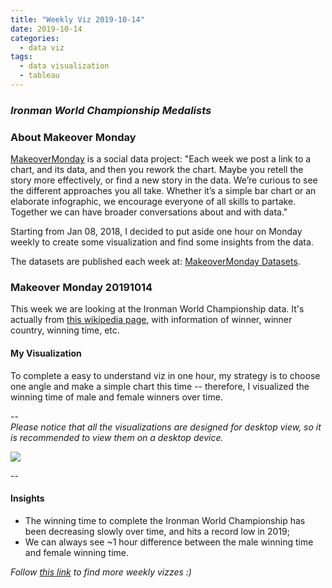 ```yaml
---
title: "Weekly Viz 2019-10-14"
date: 2019-10-14
categories:
  - data viz
tags:
  - data visualization
  - tableau
---
```


### *Ironman World Championship Medalists*


### About Makeover Monday

[MakeoverMonday](http://www.makeovermonday.co.uk/) is a social data project:
"Each week we post a link to a chart, and its data, and then you rework the chart.
Maybe you retell the story more effectively, or find a new story in the data.
We’re curious to see the different approaches you all take. Whether it’s a simple bar chart or an elaborate infographic, we encourage everyone of all skills to partake.
Together we can have broader conversations about and with data."

Starting from Jan 08, 2018, I decided to put aside one hour on Monday weekly to create some visualization and find some insights from the data.

The datasets are published each week at: [MakeoverMonday Datasets](http://www.makeovermonday.co.uk/data/).

### Makeover Monday 20191014

This week we are looking at the Ironman World Championship data. It's actually from [this wikipedia page](https://en.wikipedia.org/wiki/Ironman_World_Championship), with information of winner, winner country, winning time, etc.   

#### My Visualization

To complete a easy to understand viz in one hour, my strategy is to choose one angle and make a simple chart this time -- therefore, I visualized the winning time of male and female winners over time.  

--  
*Please notice that all the visualizations are designed for desktop view, so it is recommended to view them on a desktop device.*  

<div class='tableauPlaceholder' id='viz1571116299091' style='position: relative'>
<noscript><a href='#'>
  <img alt=' ' src='https:&#47;&#47;public.tableau.com&#47;static&#47;images&#47;Ma&#47;MakeOverMonday20191014&#47;IronmanWinners&#47;1_rss.png' style='border: none' />
</a></noscript>
<object class='tableauViz'  style='display:none;'>
  <param name='host_url' value='https%3A%2F%2Fpublic.tableau.com%2F' />
  <param name='embed_code_version' value='3' /> 
  <param name='site_root' value='' />
  <param name='name' value='MakeOverMonday20191014&#47;IronmanWinners' />
  <param name='tabs' value='no' />
  <param name='toolbar' value='yes' />
  <param name='static_image' value='https:&#47;&#47;public.tableau.com&#47;static&#47;images&#47;Ma&#47;MakeOverMonday20191014&#47;IronmanWinners&#47;1.png' /> 
  <param name='animate_transition' value='yes' />
  <param name='display_static_image' value='yes' />
  <param name='display_spinner' value='yes' />
  <param name='display_overlay' value='yes' />
  <param name='display_count' value='yes' />
</object></div>           
<script type='text/javascript'>     
  var divElement = document.getElementById('viz1571116299091');  
  var vizElement = divElement.getElementsByTagName('object')[0];       
  if ( divElement.offsetWidth > 800 ) { vizElement.style.width='800px';vizElement.style.height='627px';} else if ( divElement.offsetWidth > 500 ) { vizElement.style.width='800px';vizElement.style.height='627px';} else { vizElement.style.width='100%';vizElement.style.height='727px';}    
  var scriptElement = document.createElement('script');       
  scriptElement.src = 'https://public.tableau.com/javascripts/api/viz_v1.js';       
  vizElement.parentNode.insertBefore(scriptElement, vizElement);            
</script>
  
--  

#### Insights
* The winning time to complete the Ironman World Championship has been decreasing slowly over time, and hits a record low in 2019;  
* We can always see ~1 hour difference between the male winning time and female winning time.  


*Follow [this link](https://yudong-94.github.io/personal-website/project/MakeOverMonday2019/) to find more weekly vizzes :)*